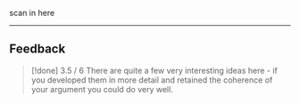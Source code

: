 scan in here

-----
## Feedback

> [!done] 3.5 / 6
> There are quite a few very interesting ideas here - if you developed them in more detail and retained the coherence of your argument you could do very well.
